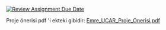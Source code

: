 [![Review Assignment Due Date](https://classroom.github.com/assets/deadline-readme-button-24ddc0f5d75046c5622901739e7c5dd533143b0c8e959d652212380cedb1ea36.svg)](https://classroom.github.com/a/gTiETg9a)

Proje önerisi pdf 'i ekteki gibidir: [Emre_UCAR_Proje_Onerisi.pdf](https://github.com/Iskenderun-Technical-University/donem-projesi-emrreucar/files/11266527/Emre_UCAR_Proje_Onerisi.pdf)
